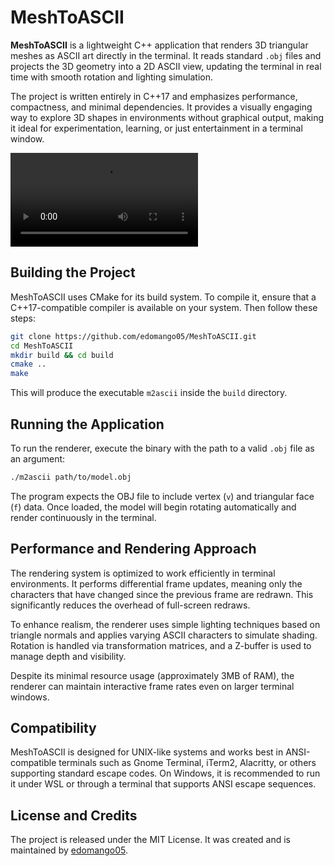 # MeshToASCII

**MeshToASCII** is a lightweight C++ application that renders 3D triangular meshes as ASCII art directly in the terminal. It reads standard `.obj` files and projects the 3D geometry into a 2D ASCII view, updating the terminal in real time with smooth rotation and lighting simulation.

The project is written entirely in C++17 and emphasizes performance, compactness, and minimal dependencies. It provides a visually engaging way to explore 3D shapes in environments without graphical output, making it ideal for experimentation, learning, or just entertainment in a terminal window.

![Watch the demo](demos/horseascii.mp4)

## Building the Project

MeshToASCII uses CMake for its build system. To compile it, ensure that a C++17-compatible compiler is available on your system. Then follow these steps:

```bash
git clone https://github.com/edomango05/MeshToASCII.git
cd MeshToASCII
mkdir build && cd build
cmake ..
make
```

This will produce the executable `m2ascii` inside the `build` directory.

## Running the Application

To run the renderer, execute the binary with the path to a valid `.obj` file as an argument:

```bash
./m2ascii path/to/model.obj
```

The program expects the OBJ file to include vertex (`v`) and triangular face (`f`) data. Once loaded, the model will begin rotating automatically and render continuously in the terminal.

## Performance and Rendering Approach

The rendering system is optimized to work efficiently in terminal environments. It performs differential frame updates, meaning only the characters that have changed since the previous frame are redrawn. This significantly reduces the overhead of full-screen redraws.

To enhance realism, the renderer uses simple lighting techniques based on triangle normals and applies varying ASCII characters to simulate shading. Rotation is handled via transformation matrices, and a Z-buffer is used to manage depth and visibility.

Despite its minimal resource usage (approximately 3MB of RAM), the renderer can maintain interactive frame rates even on larger terminal windows.

## Compatibility

MeshToASCII is designed for UNIX-like systems and works best in ANSI-compatible terminals such as Gnome Terminal, iTerm2, Alacritty, or others supporting standard escape codes. On Windows, it is recommended to run it under WSL or through a terminal that supports ANSI escape sequences.

## License and Credits

The project is released under the MIT License. It was created and is maintained by [edomango05](https://github.com/edomango05).

